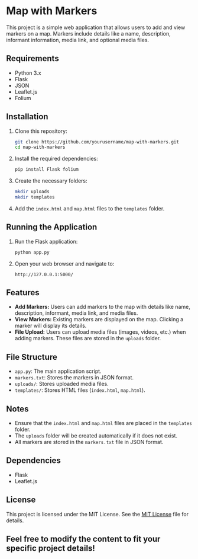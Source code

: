 # Map with Markers

This project is a simple web application that allows users to add and view markers on a map. Markers include details like a name, description, informant information, media link, and optional media files.

## Requirements

- Python 3.x
- Flask
- JSON
- Leaflet.js
- Folium

## Installation

1. Clone this repository:

    ```bash
    git clone https://github.com/yourusername/map-with-markers.git
    cd map-with-markers
    ```

2. Install the required dependencies:

    ```bash
    pip install Flask folium
    ```

3. Create the necessary folders:

    ```bash
    mkdir uploads
    mkdir templates
    ```

4. Add the `index.html` and `map.html` files to the `templates` folder.

## Running the Application

1. Run the Flask application:

    ```bash
    python app.py
    ```

2. Open your web browser and navigate to:

    ```
    http://127.0.0.1:5000/
    ```

## Features

- **Add Markers:** Users can add markers to the map with details like name, description, informant, media link, and media files.
- **View Markers:** Existing markers are displayed on the map. Clicking a marker will display its details.
- **File Upload:** Users can upload media files (images, videos, etc.) when adding markers. These files are stored in the `uploads` folder.

## File Structure

- `app.py`: The main application script.
- `markers.txt`: Stores the markers in JSON format.
- `uploads/`: Stores uploaded media files.
- `templates/`: Stores HTML files (`index.html`, `map.html`).

## Notes

- Ensure that the `index.html` and `map.html` files are placed in the `templates` folder.
- The `uploads` folder will be created automatically if it does not exist.
- All markers are stored in the `markers.txt` file in JSON format.

## Dependencies

- Flask
- Leaflet.js

## License

This project is licensed under the MIT License. See the [MIT License](LICENSE) file for details.


## Feel free to modify the content to fit your specific project details!

